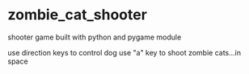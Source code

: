 # zombie_cat_shooter
shooter game built with python and pygame module

use direction keys to control dog
use "a" key to shoot zombie cats...in space
